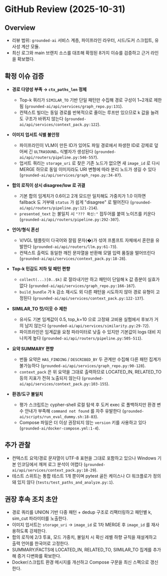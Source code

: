 # GitHub Review (2025-10-31)

## Overview
- 리뷰 범위: `grounded-ai` 서비스 계층, 파이프라인 라우터, 시드/도커 스크립트, 유사성 계산 모듈.
- 최신 로그와 main 브랜치 소스를 대조해 확정된 8가지 이슈를 검증하고 근거 라인을 확보했다.

## 확정 이슈 검증
- **경로 다양성 부족 → `ctx_paths_len` 정체**  
  - Top-k 쿼리가 `SIMILAR_TO` 기반 단일 패턴만 수집해 경로 구성이 1~2개로 제한됨 (`grounded-ai/api/services/graph_repo.py:131`).  
  - 컨텍스트 빌더는 동일 경로를 반복적으로 줄이는 루프만 있으므로 k 값을 늘려도 구조가 바뀌지 않는다 (`grounded-ai/api/services/context_pack.py:122`).

- **이미지 업서트 식별 불안정**  
  - 파이프라인이 VLM이 만든 ID가 있어도 파일 경로에서 파생한 ID로 강제로 덮어써 긴 `ULTRASOUND…` 식별자가 생성된다 (`grounded-ai/api/routers/pipeline.py:546-557`).  
  - 업서트 쿼리는 `storage_uri` 로 찾은 기존 노드가 없으면 새 `image_id` 로 다시 MERGE 하므로 동일 이미지라도 URI 변형에 따라 분리 노드가 생길 수 있다 (`grounded-ai/api/services/graph_repo.py:34-87`).

- **합의 로직이 상시 disagree/low 로 귀결**  
  - 기본 합의 임계치가 0.6이고 2개 모드만 일치해도 가중치가 1.0 이하면 fallback 도 거부돼 `status` 가 쉽게 "disagree" 로 떨어진다 (`grounded-ai/api/routers/pipeline.py:121-214`).  
  - `presented_text` 는 불일치 시 `"??? 확신:"` 접두어를 붙여 노이즈를 키운다 (`grounded-ai/api/routers/pipeline.py:292-307`).

- **언어/형식 혼선**  
  - V/VGL 템플릿이 다국어와 잘림 문자(�)가 섞여 프롬프트 자체에서 혼란을 유발한다 (`grounded-ai/api/routers/llm.py:61-73`).  
  - 컨텍스트 출력도 동일한 깨진 문자열을 반환해 모델 입력 품질을 떨어뜨린다 (`grounded-ai/api/services/context_pack.py:18-28`).

- **Top-k 민감도 저하 및 패턴 편향**  
  - `collect(...)[0..$k]` 로 잘라내기만 하고 패턴이 단일해 k 값 증분이 실효가 없다 (`grounded-ai/api/services/graph_repo.py:166-167`).  
  - `build_bundle` 가 k 감소 재시도 외 다른 패턴을 시도하지 않아 경로 유형이 고정된다 (`grounded-ai/api/services/context_pack.py:122-137`).

- **SIMILAR_TO 컷/이웃 수 제한**  
  - 유사도 기본 임계값이 0.5, top_k=10 으로 고정돼 고비용 실험에서 후보가 거의 남지 않는다 (`grounded-ai/api/services/similarity.py:29-72`).  
  - 파이프라인은 임계값을 요청 파라미터로 낮출 수 있지만 기본값이 logs 대비 지나치게 높다 (`grounded-ai/api/routers/pipeline.py:505-511`).

- **요약 SUMMARY 편향**  
  - 번들 요약은 `HAS_FINDING` / `DESCRIBED_BY` 두 관계만 수집해 다른 패턴 집계가 불가능하다 (`grounded-ai/api/services/graph_repo.py:90-128`).  
  - `context_pack` 은 위 요약을 그대로 출력하므로 LOCATED_IN, RELATED_TO 등의 지표가 전혀 노출되지 않는다 (`grounded-ai/api/services/context_pack.py:103-155`).

- **환경/도구 불일치**  
  - 평가 스크립트는 cypher-shell 로컬 탐색 후 도커 exec 로 폴백하지만 환경 변수 안내가 부족해 `command not found` 를 자주 유발한다 (`grounded-ai/scripts/run_eval_dummy.sh:18-83`).  
  - Compose 파일은 더 이상 권장되지 않는 `version` 키를 사용하고 있다 (`grounded-ai/docker-compose.yml:1-4`).

## 추가 관찰
- 컨텍스트 요약/경로 문자열이 UTF-8 표현을 그대로 포함하고 있으나 Windows 기본 인코딩에서 깨져 로그 분석이 어렵다 (`grounded-ai/api/services/context_pack.py:18-29`).
- 테스트 스위트는 통합 테스트 1개 뿐이며 pytest 골든 케이스나 CI 워크플로가 정의돼 있지 않다 (`tests/test_paths_and_analyze.py:1`).

## 권장 후속 조치 초안
- 경로 쿼리를 UNION 기반 다중 패턴 + dedup 구조로 리팩터링하고 패턴별 k, sim_cut 파라미터를 노출한다.
- 이미지 업서트는 `storage_uri` → `image_id` 로 1차 MERGE 후 `image_id` 를 재사용하도록 강제한다.
- 합의 로직에 2/3 투표, 모드 가중치, 불일치 시 확신 레벨 하향 규칙을 재설계하고 출력 언어를 한국어로 고정한다.
- SUMMARY/FACTS에 LOCATED_IN, RELATED_TO, SIMILAR_TO 집계를 추가해 증거 다변화를 확보한다.
- Docker/스크립트 환경 메시지를 개선하고 Compose 구문을 최신 스펙으로 갱신한다.

